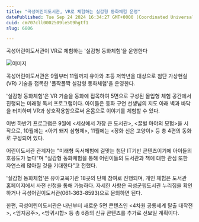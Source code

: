 ```yaml
---
title: "곡성어린이도서관, VR로 체험하는 실감형 동화체험 운영"
datePublished: Tue Sep 24 2024 16:34:27 GMT+0000 (Coordinated Universal Time)
cuid: cm707cll0002509le5t9hgtf1
slug: 6806

---
```



곡성어린이도서관이 VR로 체험하는 '실감형 동화체험'을 운영한다

![이미지](https://cdn.hashnode.com/res/hashnode/image/upload/v1739261428870/3f195ff0-ebf0-49cb-a4c2-1eb2e79b6897.jpeg)

곡성어린이도서관은 9월부터 11월까지 유아와 초등 저학년을 대상으로 첨단 가상현실(VR) 기술을 접목한 '폴짝폴짝 실감형 동화체험'을 운영한다.

'실감형 동화체험'은 VR 기술을 동화에 접목하여 5면으로 구성된 몰입형 체험 공간에서 진행되는 미래형 독서 프로그램이다. 아이들은 동화 구연 선생님의 지도 아래 벽과 바닥을 터치하며 VR과 상호작용함으로써 온몸으로 이야기를 체험할 수 있다.

이번 하반기 프로그램은 9월에 <세상에서 가장 큰 도서관>, <꿀벌 마야의 모험>을 시작으로, 10월에는 <아기 돼지 삼형제>, 11월에는 <장화 신은 고양이> 등 총 4편의 동화로 구성되어 있다.

어린이도서관 관계자는 "미래형 독서체험에 걸맞는 첨단 IT기반 콘텐츠이기에 아이들의 호응도가 높다"며 "실감형 동화체험을 통해 어린이들의 도서관과 책에 대한 관심 또한 자연스레 많아질 것을 기대한다"고 전했다.

'실감형 동화체험'은 유아교육기관 18곳의 단체 참여로 진행되며, 개인 체험은 도서관 홈페이지에서 사전 신청을 통해 가능하다. 자세한 사항은 곡성군립도서관 누리집을 확인하거나 곡성어린이도서관(061-363-8593)으로 문의하면 된다.

한편, 곡성어린이도서관은 내년부터 새로운 5면 콘텐츠인 <4차원 공룡세계 탈출 대작전>, <엄지공주>, <방귀시합> 등 총 6종의 신규 콘텐츠를 추가로 선보일 계획이다.